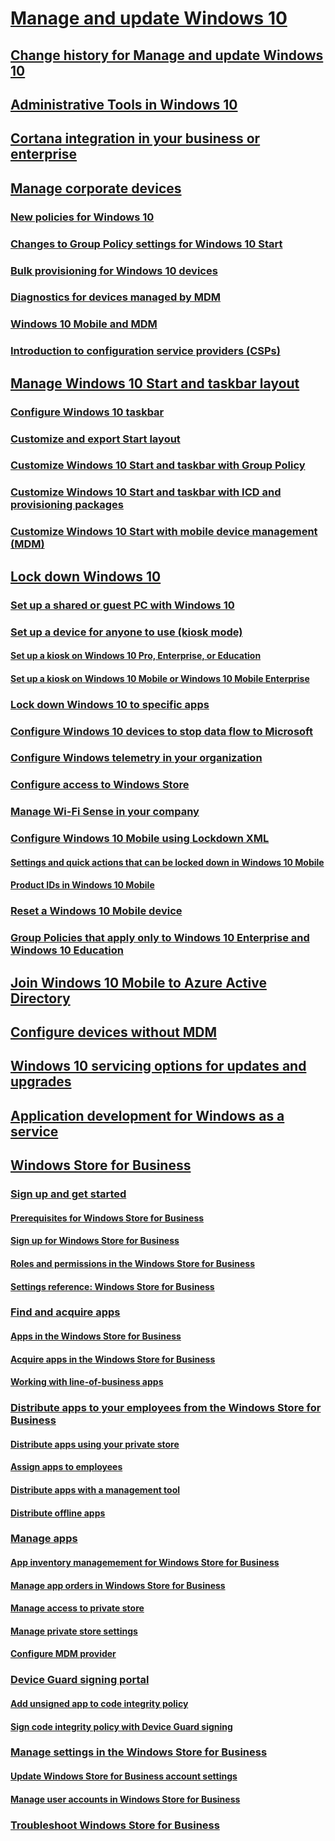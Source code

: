 # [Manage and update Windows 10](index.md)
## [Change history for Manage and update Windows 10](change-history-for-manage-and-update-windows-10.md)
## [Administrative Tools in Windows 10](administrative-tools-in-windows-10.md)
## [Cortana integration in your business or enterprise](manage-cortana-in-enterprise.md)
## [Manage corporate devices](manage-corporate-devices.md)
### [New policies for Windows 10](new-policies-for-windows-10.md)
### [Changes to Group Policy settings for Windows 10 Start](changes-to-start-policies-in-windows-10.md)
### [Bulk provisioning for Windows 10 devices](simple-bulk-provisioning.md)
### [Diagnostics for devices managed by MDM](diagnostics-for-mdm-devices.md)
### [Windows 10 Mobile and MDM](windows-10-mobile-and-mdm.md)
### [Introduction to configuration service providers (CSPs)](how-it-pros-can-use-configuration-service-providers.md)
## [Manage Windows 10 Start and taskbar layout](windows-10-start-layout-options-and-policies.md)
### [Configure Windows 10 taskbar](configure-windows-10-taskbar.md)
### [Customize and export Start layout](customize-and-export-start-layout.md)
### [Customize Windows 10 Start and taskbar with Group Policy](customize-windows-10-start-screens-by-using-group-policy.md)
### [Customize Windows 10 Start and taskbar with ICD and provisioning packages](customize-windows-10-start-screens-by-using-provisioning-packages-and-icd.md)
### [Customize Windows 10 Start with mobile device management (MDM)](customize-windows-10-start-screens-by-using-mobile-device-management.md)
## [Lock down Windows 10](lock-down-windows-10.md)
### [Set up a shared or guest PC with Windows 10](set-up-shared-or-guest-pc.md)
### [Set up a device for anyone to use (kiosk mode)](set-up-a-device-for-anyone-to-use.md)
#### [Set up a kiosk on Windows 10 Pro, Enterprise, or Education](set-up-a-kiosk-for-windows-10-for-desktop-editions.md)
#### [Set up a kiosk on Windows 10 Mobile or Windows 10 Mobile Enterprise](set-up-a-kiosk-for-windows-10-for-mobile-edition.md)
### [Lock down Windows 10 to specific apps](lock-down-windows-10-to-specific-apps.md)
### [Configure Windows 10 devices to stop data flow to Microsoft](configure-windows-10-devices-to-stop-data-flow-to-microsoft.md)
### [Configure Windows telemetry in your organization](configure-windows-telemetry-in-your-organization.md)
### [Configure access to Windows Store](stop-employees-from-using-the-windows-store.md)
### [Manage Wi-Fi Sense in your company](manage-wifi-sense-in-enterprise.md)
### [Configure Windows 10 Mobile using Lockdown XML](lockdown-xml.md)
#### [Settings and quick actions that can be locked down in Windows 10 Mobile](settings-that-can-be-locked-down.md)
#### [Product IDs in Windows 10 Mobile](product-ids-in-windows-10-mobile.md)
### [Reset a Windows 10 Mobile device](reset-a-windows-10-mobile-device.md)
### [Group Policies that apply only to Windows 10 Enterprise and Windows 10 Education](group-policies-for-enterprise-and-education-editions.md)
## [Join Windows 10 Mobile to Azure Active Directory](join-windows-10-mobile-to-azure-active-directory.md)
## [Configure devices without MDM](configure-devices-without-mdm.md)
## [Windows 10 servicing options for updates and upgrades](introduction-to-windows-10-servicing.md)
## [Application development for Windows as a service](application-development-for-windows-as-a-service.md)
## [Windows Store for Business](windows-store-for-business.md)
### [Sign up and get started](sign-up-windows-store-for-business-overview.md)
#### [Prerequisites for Windows Store for Business](prerequisites-windows-store-for-business.md)
#### [Sign up for Windows Store for Business](sign-up-windows-store-for-business.md)
#### [Roles and permissions in the Windows Store for Business](roles-and-permissions-windows-store-for-business.md)
#### [Settings reference: Windows Store for Business](settings-reference-windows-store-for-business.md)
### [Find and acquire apps](find-and-acquire-apps-overview.md)
#### [Apps in the Windows Store for Business](apps-in-windows-store-for-business.md)
#### [Acquire apps in the Windows Store for Business](acquire-apps-windows-store-for-business.md)
#### [Working with line-of-business apps](working-with-line-of-business-apps.md)
### [Distribute apps to your employees from the Windows Store for Business](distribute-apps-to-your-employees-windows-store-for-business.md)
#### [Distribute apps using your private store](distribute-apps-from-your-private-store.md)
#### [Assign apps to employees](assign-apps-to-employees.md)
#### [Distribute apps with a management tool](distribute-apps-with-management-tool.md)
#### [Distribute offline apps](distribute-offline-apps.md)
### [Manage apps](manage-apps-windows-store-for-business-overview.md)
#### [App inventory managemement for Windows Store for Business](app-inventory-managemement-windows-store-for-business.md)
#### [Manage app orders in Windows Store for Business](manage-orders-windows-store-for-business.md)
#### [Manage access to private store](manage-access-to-private-store.md)
#### [Manage private store settings](manage-private-store-settings.md)
#### [Configure MDM provider](configure-mdm-provider-windows-store-for-business.md)
### [Device Guard signing portal](device-guard-signing-portal.md)
#### [Add unsigned app to code integrity policy](add-unsigned-app-to-code-integrity-policy.md)
#### [Sign code integrity policy with Device Guard signing](sign-code-integrity-policy-with-device-guard-signing.md)
### [Manage settings in the Windows Store for Business](manage-settings-windows-store-for-business.md)
#### [Update Windows Store for Business account settings](update-windows-store-for-business-account-settings.md)
#### [Manage user accounts in Windows Store for Business](manage-users-and-groups-windows-store-for-business.md)
### [Troubleshoot Windows Store for Business](troubleshoot-windows-store-for-business.md)

